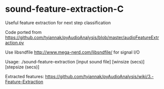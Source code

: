 # sound-feature-extraction-C
Useful feature extraction for next step classification

Code ported from https://github.com/tyiannak/pyAudioAnalysis/blob/master/audioFeatureExtraction.py

Use libsndfile http://www.mega-nerd.com/libsndfile/ for signal I/O

Usage: ./sound-feature-extraction [input sound file] [winsize (secs)] [stepsize (secs)]

Extracted features: https://github.com/tyiannak/pyAudioAnalysis/wiki/3.-Feature-Extraction

